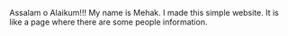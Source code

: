 Assalam o Alaikum!!!
My name is Mehak.
I made this simple website.
It is like a page where there are some people information.
